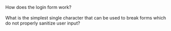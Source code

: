 How does the login form work? </br>
</br>
What is the simplest single character that can be used to break forms which do not properly sanitize user input?
